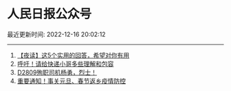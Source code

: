 # 人民日报公众号

最近更新时间: 2022-12-16 20:02:12

--- 
1. [【夜读】这5个实用的回答，希望对你有用](https://mp.weixin.qq.com/s/qw7WirxVUAPXMbb4x86Low) 
2. [呼吁！请给快递小哥多些理解和包容](https://mp.weixin.qq.com/s/rsa3ZzpRLNwG0mHaKPhyuA) 
3. [D2809殉职司机杨勇，烈士！](https://mp.weixin.qq.com/s/DIOAxpMVgSTQwRnyvkcEfw) 
4. [重要通知！事关元旦、春节返乡疫情防控](https://mp.weixin.qq.com/s/cJ2xPk5nKiNLnhwRp7mTxg) 
